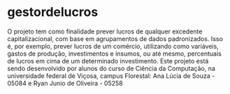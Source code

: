# gestordelucros
O projeto tem como finalidade prever lucros de qualquer excedente capitalizacional, com base em agrupamentos de dados padronizados. Isso é, por exemplo, prever lucros de um comércio, utilizando como variáveis, gastos de produção, investimentos e insumos, ou até mesmo, percentuais de lucros em cima de um determinado investimento. Este projeto está sendo desenvolvido por alunos do curso de Ciência da Computação, na universidade federal de Viçosa, campus Florestal: Ana Lúcia de Souza - 05084 e Ryan Junio de Oliveira - 05258
